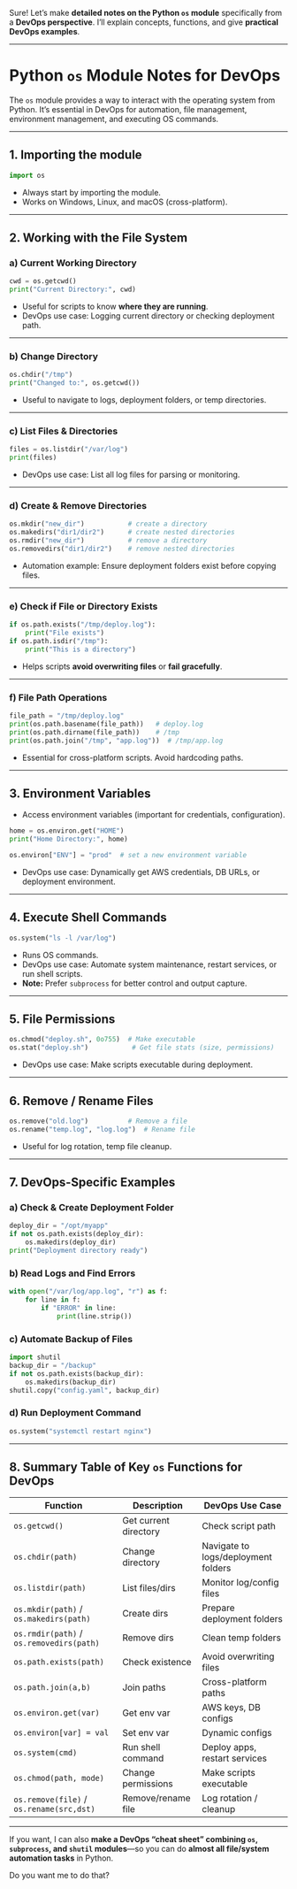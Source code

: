 Sure! Let’s make **detailed notes on the Python `os` module** specifically from a **DevOps perspective**. I’ll explain concepts, functions, and give **practical DevOps examples**.

---

# **Python `os` Module Notes for DevOps**

The `os` module provides a way to interact with the operating system from Python. It’s essential in DevOps for automation, file management, environment management, and executing OS commands.

---

## **1. Importing the module**

```python
import os
```

* Always start by importing the module.
* Works on Windows, Linux, and macOS (cross-platform).

---

## **2. Working with the File System**

### a) **Current Working Directory**

```python
cwd = os.getcwd()
print("Current Directory:", cwd)
```

* Useful for scripts to know **where they are running**.
* DevOps use case: Logging current directory or checking deployment path.

---

### b) **Change Directory**

```python
os.chdir("/tmp")
print("Changed to:", os.getcwd())
```

* Useful to navigate to logs, deployment folders, or temp directories.

---

### c) **List Files & Directories**

```python
files = os.listdir("/var/log")
print(files)
```

* DevOps use case: List all log files for parsing or monitoring.

---

### d) **Create & Remove Directories**

```python
os.mkdir("new_dir")           # create a directory
os.makedirs("dir1/dir2")      # create nested directories
os.rmdir("new_dir")           # remove a directory
os.removedirs("dir1/dir2")    # remove nested directories
```

* Automation example: Ensure deployment folders exist before copying files.

---

### e) **Check if File or Directory Exists**

```python
if os.path.exists("/tmp/deploy.log"):
    print("File exists")
if os.path.isdir("/tmp"):
    print("This is a directory")
```

* Helps scripts **avoid overwriting files** or **fail gracefully**.

---

### f) **File Path Operations**

```python
file_path = "/tmp/deploy.log"
print(os.path.basename(file_path))   # deploy.log
print(os.path.dirname(file_path))    # /tmp
print(os.path.join("/tmp", "app.log"))  # /tmp/app.log
```

* Essential for cross-platform scripts. Avoid hardcoding paths.

---

## **3. Environment Variables**

* Access environment variables (important for credentials, configuration).

```python
home = os.environ.get("HOME")
print("Home Directory:", home)

os.environ["ENV"] = "prod"  # set a new environment variable
```

* DevOps use case: Dynamically get AWS credentials, DB URLs, or deployment environment.

---

## **4. Execute Shell Commands**

```python
os.system("ls -l /var/log")
```

* Runs OS commands.
* DevOps use case: Automate system maintenance, restart services, or run shell scripts.
* **Note:** Prefer `subprocess` for better control and output capture.

---

## **5. File Permissions**

```python
os.chmod("deploy.sh", 0o755)  # Make executable
os.stat("deploy.sh")           # Get file stats (size, permissions)
```

* DevOps use case: Make scripts executable during deployment.

---

## **6. Remove / Rename Files**

```python
os.remove("old.log")          # Remove a file
os.rename("temp.log", "log.log")  # Rename file
```

* Useful for log rotation, temp file cleanup.

---

## **7. DevOps-Specific Examples**

### a) **Check & Create Deployment Folder**

```python
deploy_dir = "/opt/myapp"
if not os.path.exists(deploy_dir):
    os.makedirs(deploy_dir)
print("Deployment directory ready")
```

### b) **Read Logs and Find Errors**

```python
with open("/var/log/app.log", "r") as f:
    for line in f:
        if "ERROR" in line:
            print(line.strip())
```

### c) **Automate Backup of Files**

```python
import shutil
backup_dir = "/backup"
if not os.path.exists(backup_dir):
    os.makedirs(backup_dir)
shutil.copy("config.yaml", backup_dir)
```

### d) **Run Deployment Command**

```python
os.system("systemctl restart nginx")
```

---

## **8. Summary Table of Key `os` Functions for DevOps**

| Function                                 | Description           | DevOps Use Case                     |
| ---------------------------------------- | --------------------- | ----------------------------------- |
| `os.getcwd()`                            | Get current directory | Check script path                   |
| `os.chdir(path)`                         | Change directory      | Navigate to logs/deployment folders |
| `os.listdir(path)`                       | List files/dirs       | Monitor log/config files            |
| `os.mkdir(path)` / `os.makedirs(path)`   | Create dirs           | Prepare deployment folders          |
| `os.rmdir(path)` / `os.removedirs(path)` | Remove dirs           | Clean temp folders                  |
| `os.path.exists(path)`                   | Check existence       | Avoid overwriting files             |
| `os.path.join(a,b)`                      | Join paths            | Cross-platform paths                |
| `os.environ.get(var)`                    | Get env var           | AWS keys, DB configs                |
| `os.environ[var] = val`                  | Set env var           | Dynamic configs                     |
| `os.system(cmd)`                         | Run shell command     | Deploy apps, restart services       |
| `os.chmod(path, mode)`                   | Change permissions    | Make scripts executable             |
| `os.remove(file)` / `os.rename(src,dst)` | Remove/rename file    | Log rotation / cleanup              |

---

If you want, I can also **make a DevOps “cheat sheet” combining `os`, `subprocess`, and `shutil` modules**—so you can do **almost all file/system automation tasks** in Python.

Do you want me to do that?
